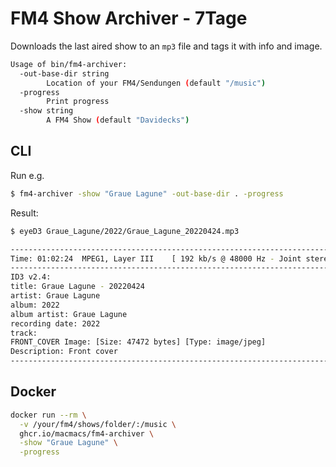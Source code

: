 # FM4 Show Archiver - 7Tage

Downloads the last aired show to an `mp3` file and tags it with info and image.

```bash
Usage of bin/fm4-archiver:
  -out-base-dir string
        Location of your FM4/Sendungen (default "/music")
  -progress
        Print progress
  -show string
        A FM4 Show (default "Davidecks")
```

## CLI

Run e.g.

```bash
$ fm4-archiver -show "Graue Lagune" -out-base-dir . -progress
```

Result:

```bash
$ eyeD3 Graue_Lagune/2022/Graue_Lagune_20220424.mp3

----------------------------------------------------------------------------
Time: 01:02:24	MPEG1, Layer III	[ 192 kb/s @ 48000 Hz - Joint stereo ]
----------------------------------------------------------------------------
ID3 v2.4:
title: Graue Lagune - 20220424
artist: Graue Lagune
album: 2022
album artist: Graue Lagune
recording date: 2022
track:
FRONT_COVER Image: [Size: 47472 bytes] [Type: image/jpeg]
Description: Front cover
----------------------------------------------------------------------------
```

## Docker

```bash
docker run --rm \
  -v /your/fm4/shows/folder/:/music \
  ghcr.io/macmacs/fm4-archiver \
  -show "Graue Lagune" \
  -progress
```